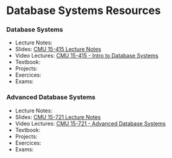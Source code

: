 # Database Systems Resources

### Database Systems

- Lecture Notes:
- Slides: [CMU 15-415 Lecture Notes](https://15445.courses.cs.cmu.edu/fall2019/schedule.html)
- Video Lectures: [CMU 15-415 - Intro to Database Systems](https://www.youtube.com/watch?v=oeYBdghaIjc&list=PLSE8ODhjZXjbohkNBWQs_otTrBTrjyohi)
- Textbook:
- Projects:
- Exercices:
- Exams:

### Advanced Database Systems

- Lecture Notes:
- Slides: [CMU 15-721 Lecture Notes](https://15721.courses.cs.cmu.edu/spring2020/schedule.html)
- Video Lectures: [CMU 15-721 - Advanced Database Systems](https://www.youtube.com/watch?v=SdW5RKUboKc&list=PLSE8ODhjZXjasmrEd2_Yi1deeE360zv5O)
- Textbook:
- Projects:
- Exercices:
- Exams:
